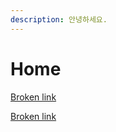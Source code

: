 ```yaml
---
description: 안녕하세요.
---
```


# Home

[Broken link](broken-reference "mention")

[Broken link](broken-reference "mention")
